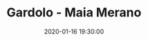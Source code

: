 ---
title: Gardolo - Maia Merano
date: 2020-01-16 19:30:00
squadra-a: Bc Gardolo
punteggio-a: 
squadra-b: Maia Merano
punteggio-b: 
partite/squadra: promozione-19-20
luogo: Centro Sportivo Trento Nord
categoria: promozione
---